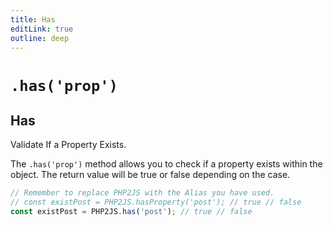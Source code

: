 ```yaml
---
title: Has
editLink: true
outline: deep
---
```


# `.has('prop')` 

## Has

Validate If a Property Exists.

The `.has('prop')` method allows you to check if a property exists within the object. The return value will be true or false depending on the case.

```javascript
// Remember to replace PHP2JS with the Alias you have used.
// const existPost = PHP2JS.hasProperty('post'); // true // false
const existPost = PHP2JS.has('post'); // true // false
```